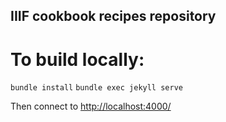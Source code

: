 ## IIIF cookbook recipes repository

# To build locally:

```bundle install```
```bundle exec jekyll serve```

Then connect to [http://localhost:4000/](http://localhost:4000/)
